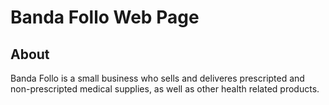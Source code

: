 # Banda Follo Web Page

## About
Banda Follo is a small business who sells and deliveres prescripted and non-prescripted medical supplies, as well as other health related products.